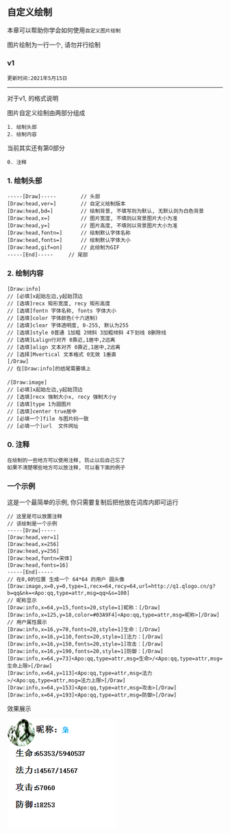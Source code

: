 ## 自定义绘制

本章可以帮助你学会如何使用`自定义图片绘制`

图片绘制为一行一个, 请勿并行绘制

### v1
`更新时间:2021年5月15日`

<hr>

对于v1, 的格式说明

图片自定义绘制由两部分组成

    1. 绘制头部
    2. 绘制内容

当前其实还有第0部分
    
    0. 注释

### 1. 绘制头部
    -----[Draw]-----        // 头部
    [Draw:head,ver=]        // 自定义绘制版本
    [Draw:head,bd=]         // 绘制背景, 不填写则为默认, 无默认则为白色背景
    [Draw:head,x=]          // 图片宽度, 不填则以背景图片大小为准
    [Draw:head,y=]          // 图片高度, 不填则以背景图片大小为准
    [Draw:head,fontn=]      // 绘制默认字体名称
    [Draw:head,fonts=]      // 绘制默认字体大小
    [Draw:head,gif=on]      // 此绘制为GIF
    -----[End]-----     // 尾部

### 2. 绘制内容
    [Draw:info]
    // [必填]x起始左边,y起始顶边
    // [选填]recx 矩形宽度, recy 矩形高度
    // [选填]fontn 字体名称, fonts 字体大小
    // [选填]color 字体颜色(十六进制)
    // [选填]clear 字体透明度, 0-255, 默认为255
    // [选填]style 0普通 1加粗 2倾斜 3加粗倾斜 4下划线 8删除线
    // [选填]Lalign行对齐 0靠近,1居中,2远离
    // [选填]align 文本对齐 0靠近,1居中,2远离
    // [选择]Mvertical 文本格式 0无效 1垂直
    [/Draw]
    // 在[Draw:info]的结尾需要填上

    /[Draw:image]
    // [必填]x起始左边,y起始顶边
    // [选填]recx 强制大小x, recy 强制大小y
    // [选填]type 1为圆图片
    // [选填]center true居中
    // [必填一个]file 与图片码一致
    // [必填一个]url  文件网址

### 0. 注释

    在绘制的一些地方可以使用注释, 防止以后自己忘了
    如果不清楚哪些地方可以放注释, 可以看下面的例子

### 一个示例
这是一个最简单的示例, 你只需要复制后把他放在词库内即可运行

    // 这里是可以放置注释
    // 该绘制是一个示例
    -----[Draw]-----
    [Draw:head,ver=1]
    [Draw:head,x=256]
    [Draw:head,y=256]
    [Draw:head,fontn=宋体]
    [Draw:head,fonts=16]
    -----[End]-----
    // 在0,0的位置 生成一个 64*64 的用户 圆头像
    [Draw:image,x=0,y=0,type=1,recx=64,recy=64,url=http://q1.qlogo.cn/g?b=qq&nk=<Apo:qq,type=attr,msg=qq>&s=100]
    // 昵称显示
    [Draw:info,x=64,y=15,fonts=20,style=1]昵称：[/Draw]
    [Draw:info,x=125,y=18,color=#03A9F4]<Apo:qq,type=attr,msg=昵称>[/Draw]
    // 用户属性展示
    [Draw:info,x=16,y=70,fonts=20,style=1]生命：[/Draw]
    [Draw:info,x=16,y=110,fonts=20,style=1]法力：[/Draw]
    [Draw:info,x=16,y=150,fonts=20,style=1]攻击：[/Draw]
    [Draw:info,x=16,y=190,fonts=20,style=1]防御：[/Draw]
    [Draw:info,x=64,y=73]<Apo:qq,type=attr,msg=生命>/<Apo:qq,type=attr,msg=生命上限>[/Draw]
    [Draw:info,x=64,y=113]<Apo:qq,type=attr,msg=法力>/<Apo:qq,type=attr,msg=法力上限>[/Draw]
    [Draw:info,x=64,y=153]<Apo:qq,type=attr,msg=攻击>[/Draw]
    [Draw:info,x=64,y=193]<Apo:qq,type=attr,msg=防御>[/Draw]

效果展示

![image](./image/v1_demo.png)